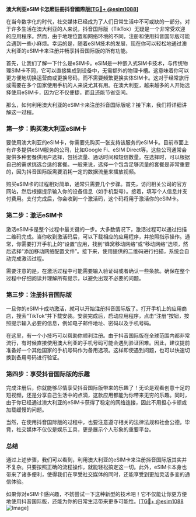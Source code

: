 **澳大利亚eSIM卡怎麽註冊抖音國際版[[TG💪+ @esim1088](https://t.me/s/esim1088)]**

在当今数字化的时代，社交媒体已经成为了人们日常生活中不可或缺的一部分。对于许多生活在澳大利亚的人来说，抖音国际版（TikTok）无疑是一个非常受欢迎的应用程序。然而，由于地理位置和网络环境的不同，注册和使用抖音国际版可能会遇到一些小麻烦。幸运的是，随着eSIM技术的发展，现在你可以轻松地通过澳大利亚的eSIM卡来注册并畅享抖音国际版的所有功能。

首先，让我们了解一下什么是eSIM卡。eSIM是一种嵌入式SIM卡技术，与传统物理SIM卡不同，它可以直接集成到设备中，无需额外的物理卡槽。这意味着你可以更方便地切换运营商或更换号码，而不需要频繁更换实体SIM卡。这对于经常旅行或需要在多个国家使用手机的人来说尤其有用。在澳大利亚，越来越多的人开始选择使用eSIM卡，因为它不仅便捷，而且还能节省空间。

那么，如何利用澳大利亚的eSIM卡来注册抖音国际版呢？接下来，我们将详细讲解这一过程。

### **第一步：购买澳大利亚eSIM卡**
要使用澳大利亚的eSIM卡，你需要先购买一张支持该服务的eSIM卡。目前市面上有许多提供eSIM服务的公司，比如Google Fi、eSIM Direct等。这些公司通常会提供多种套餐供用户选择，包括流量、通话时间和短信数量。在选择时，可以根据自己的需求挑选合适的套餐。一般来说，选择一个包含足够流量的套餐是非常重要的，因为抖音国际版需要消耗一定的数据流量来播放视频。

购买eSIM卡的过程相对简单，通常只需要几个步骤。首先，访问相关公司的官方网站，然后根据提示输入你的设备信息（如手机型号）。接着，填写个人信息并支付费用。支付完成后，你会收到一个激活码，这个码将用于激活你的eSIM卡。

### **第二步：激活eSIM卡**
激活eSIM卡是整个过程中最关键的一步。大多数情况下，激活过程可以通过扫描二维码完成。当你收到激活码后，可以下载相应的应用程序，并按照指示操作。通常，你需要打开手机上的“设置”应用，找到“蜂窝移动网络”或“移动网络”选项，然后选择“添加移动网络配置文件”。接下来，使用提供的二维码进行扫描，系统会自动完成激活过程。

需要注意的是，在激活过程中可能需要输入验证码或者确认一些条款。确保在整个过程中仔细阅读并理解所有提示，以避免出现不必要的问题。

### **第三步：注册抖音国际版**
一旦你的eSIM卡成功激活，就可以开始注册抖音国际版了。打开手机上的应用商店，搜索“TikTok”并下载安装。安装完成后，启动应用程序，点击“注册”按钮，按照提示输入必要的信息，例如电子邮件地址、密码以及手机号码。

在这里，有一个小技巧可以帮助你顺利注册。由于抖音国际版在全球范围内都非常流行，有时候直接使用澳大利亚的手机号码可能会遇到验证困难。因此，建议提前准备好一个其他国家的手机号码作为备用选项。这样即使遇到问题，也可以快速切换到备用号码进行验证。

### **第四步：享受抖音国际版的乐趣**
完成注册后，你就能够尽情享受抖音国际版带来的乐趣了！无论是观看创意十足的短视频，还是分享自己生活中的点滴，这款应用都能为你带来无穷的乐趣。同时，由于你已经通过澳大利亚的eSIM卡获得了稳定的网络连接，因此不用担心卡顿或加载缓慢的问题。

当然，在使用抖音国际版的过程中，也要注意遵守相关的法律法规和社会公德。毕竟，社交媒体不仅仅是娱乐工具，更是展示个人形象的重要平台。

### **总结**
通过上述步骤，我们可以看到，利用澳大利亚的eSIM卡来注册抖音国际版其实并不复杂。只要按照正确的流程操作，就能轻松搞定这一切。此外，eSIM卡本身也带来了诸多便利，使得我们在享受社交媒体的同时，还能享受到更加灵活多变的通信体验。

如果你对eSIM卡感兴趣，不妨尝试一下这种新型的技术吧！它不仅能让你更方便地使用抖音国际版，还能为你的日常生活带来更多可能性。[[TG💪+ @esim1088](https://t.me/s/esim1088) ![Image](https://i.postimg.cc/4NQfJmqS/Snipaste-2025-05-13-00-14-12.png)]